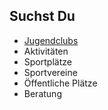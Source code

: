 ## Suchst Du

- [Jugendclubs](Jugendclubs/Jugendclubs.md)
- Aktivitäten
- Sportplätze
- Sportvereine
- Öffentliche Plätze
- Beratung
